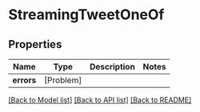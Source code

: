 # StreamingTweetOneOf

## Properties
Name | Type | Description | Notes
------------ | ------------- | ------------- | -------------
**errors** | [Problem] |  | 

[[Back to Model list]](../README.md#documentation-for-models) [[Back to API list]](../README.md#documentation-for-api-endpoints) [[Back to README]](../README.md)


